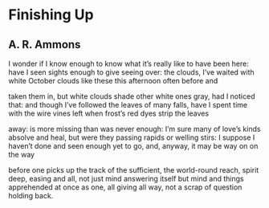# Finishing Up
## A. R. Ammons
I wonder if I know enough to know what it’s really like
to have been here: have I seen sights enough to give
seeing over: the clouds, I’ve waited with white
October clouds like these this afternoon often before and

taken them in, but white clouds shade other white
ones gray, had I noticed that: and though I’ve
followed the leaves of many falls, have I spent time with
the wire vines left when frost’s red dyes strip the leaves

away: is more missing than was never enough: I’m sure
many of love’s kinds absolve and heal, but were they passing
rapids or welling stirs: I suppose I haven’t done and seen
enough yet to go, and, anyway, it may be way on on the way

before one picks up the track of the sufficient, the
world-round reach, spirit deep, easing and all, not just mind
answering itself but mind and things apprehended at once
as one, all giving all way, not a scrap of question holding back.